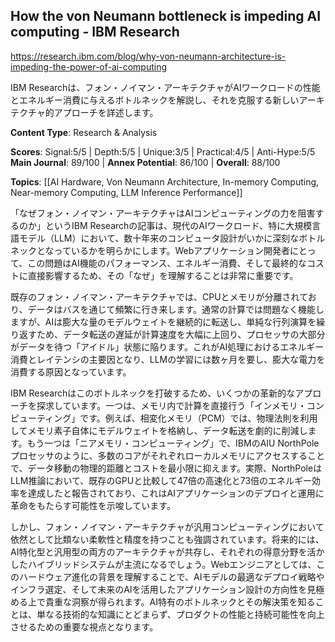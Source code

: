 ## How the von Neumann bottleneck is impeding AI computing - IBM Research

https://research.ibm.com/blog/why-von-neumann-architecture-is-impeding-the-power-of-ai-computing

IBM Researchは、フォン・ノイマン・アーキテクチャがAIワークロードの性能とエネルギー消費に与えるボトルネックを解説し、それを克服する新しいアーキテクチャ的アプローチを詳述します。

**Content Type**: Research & Analysis

**Scores**: Signal:5/5 | Depth:5/5 | Unique:3/5 | Practical:4/5 | Anti-Hype:5/5
**Main Journal**: 89/100 | **Annex Potential**: 86/100 | **Overall**: 88/100

**Topics**: [[AI Hardware, Von Neumann Architecture, In-memory Computing, Near-memory Computing, LLM Inference Performance]]

「なぜフォン・ノイマン・アーキテクチャはAIコンピューティングの力を阻害するのか」というIBM Researchの記事は、現代のAIワークロード、特に大規模言語モデル（LLM）において、数十年来のコンピュータ設計がいかに深刻なボトルネックとなっているかを明らかにします。Webアプリケーション開発者にとって、この問題はAI機能のパフォーマンス、エネルギー消費、そして最終的なコストに直接影響するため、その「なぜ」を理解することは非常に重要です。

既存のフォン・ノイマン・アーキテクチャでは、CPUとメモリが分離されており、データはバスを通じて頻繁に行き来します。通常の計算では問題なく機能しますが、AIは膨大な量のモデルウェイトを継続的に転送し、単純な行列演算を繰り返すため、データ転送の遅延が計算速度を大幅に上回り、プロセッサの大部分がデータを待つ「アイドル」状態に陥ります。これがAI処理におけるエネルギー消費とレイテンシの主要因となり、LLMの学習には数ヶ月を要し、膨大な電力を消費する原因となっています。

IBM Researchはこのボトルネックを打破するため、いくつかの革新的なアプローチを探求しています。一つは、メモリ内で計算を直接行う「インメモリ・コンピューティング」です。例えば、相変化メモリ（PCM）では、物理法則を利用してメモリ素子自体にモデルウェイトを格納し、データ転送を劇的に削減します。もう一つは「ニアメモリ・コンピューティング」で、IBMのAIU NorthPoleプロセッサのように、多数のコアがそれぞれローカルメモリにアクセスすることで、データ移動の物理的距離とコストを最小限に抑えます。実際、NorthPoleはLLM推論において、既存のGPUと比較して47倍の高速化と73倍のエネルギー効率を達成したと報告されており、これはAIアプリケーションのデプロイと運用に革命をもたらす可能性を示唆しています。

しかし、フォン・ノイマン・アーキテクチャが汎用コンピューティングにおいて依然として比類ない柔軟性と精度を持つことも強調されています。将来的には、AI特化型と汎用型の両方のアーキテクチャが共存し、それぞれの得意分野を活かしたハイブリッドシステムが主流になるでしょう。Webエンジニアとしては、このハードウェア進化の背景を理解することで、AIモデルの最適なデプロイ戦略やインフラ選定、そして未来のAIを活用したアプリケーション設計の方向性を見極める上で貴重な洞察が得られます。AI特有のボトルネックとその解決策を知ることは、単なる技術的な知識にとどまらず、プロダクトの性能と持続可能性を向上させるための重要な視点となります。